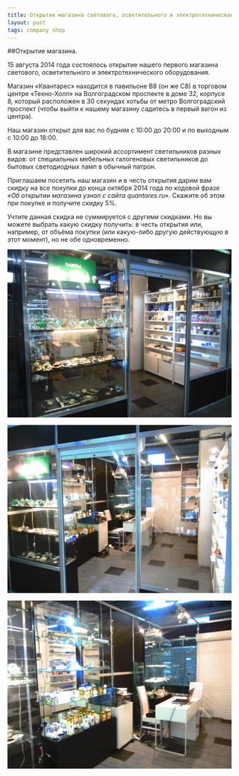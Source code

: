 ```yaml
---
title: Открытие магазина светового, осветительного и электротехнического оборудования
layout: post
tags: company shop
---
```

##Открытие магазина.

15 августа 2014 года состоялось открытие нашего первого магазина светового, осветительного и электротехнического оборудования.

Магазин «Квантарес» находится в павильоне B8 (он же C8) в торговом центре «Техно-Холл» на Волгоградском проспекте в доме 32, корпусе 8, который расположен в 30 секундах хотьбы от метро Волгоградский проспект (чтобы выйти к нашему магазину садитесь в первый вагон из центра).

Наш магазин открыт для вас по будням с 10:00 до 20:00 и по выходным с 10:00 до 18:00.

В магазине представлен широкий ассортимент светильников разных видов: от специальных мебельных галогеновых светильников до бытовых светодиодных ламп в обычный патрон.

Приглашаем посетить наш магазин и в честь открытия дарим вам скидку на все покупки до конца октября 2014 года по кодовой фразе «*Об открытии магазина узнал с сайта quantares.ru*». Скажите об этом при покупке и получите скидку 5%.

Учтите данная скидка не суммируется с другими скидками. Но вы можете выбрать какую скидку получить: в честь открытия или, например, от объёма покупки (или какую-либо другую действующую в этот момент), но не обе одновременно.

![Фотография входа в магазин Quantares - Квантарес](/images/posts/2014/08-15-enter.jpg "Вход в магазин Quanatres")

![Фотография входа в магазин Quantares - Квантарес](/images/posts/2014/08-15-enter2.jpg "Вход в магазин Quantares")

![Фотография внутри магазина](/images/posts/2014/08-15-inside.jpg "Внутри магазина Quanatres")
